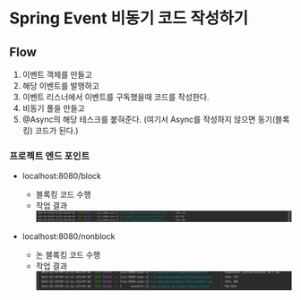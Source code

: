 # Spring Event 비동기 코드 작성하기 


## Flow 
 1. 이벤트 객체를 만들고 
 2. 해당 이벤트를 발행하고 
 3. 이벤트 리스너에서 이벤트를 구독했을때 코드를 작성한다.
 4. 비동기 풀을 만들고 
 5. @Async의 해당 테스크를 붙혀준다. (여기서 Async를 작성하지 않으면 동기(블록킹) 코드가 된다.)
 

### 프로젝트 엔드 포인트
  * localhost:8080/block
    - 블록킹 코드 수행
    - 작업 결과 
      ![블록킹결과.png](블록킹결과.png)
      
  * localhost:8080/nonblock
    - 논 블록킹 코드 수행
    - 작업 결과
      ![논블록킹결과.png](논블록킹결과.png)
    

    
 
 

